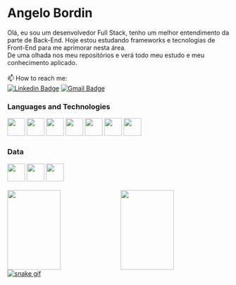 # Angelo Bordin

Olá, eu sou um desenvolvedor Full Stack, tenho um melhor entendimento da parte de Back-End. Hoje estou estudando frameworks e tecnologias de Front-End para me aprimorar nesta área.<br>
De uma olhada nos meu repositórios e verá todo meu estudo e meu conhecimento aplicado.<br>
<br>
📫 How to reach me:<br/>
[![Linkedin Badge](https://img.shields.io/badge/-LinkedIn-blue?style=for-the-badge&logo=Linkedin&logoColor=white&link=https://www.linkedin.com/in/angelo-bordin/)](https://www.linkedin.com/in/angelo-bordin/)
[![Gmail Badge](https://img.shields.io/badge/-Gmail-c14438?style=for-the-badge&logo=Gmail&logoColor=white&link=mailto:angelombordin@gmail.com)](mailto:angelombordin@gmail.com)

### Languages and Technologies
<div>
  <img src="https://cdn.jsdelivr.net/gh/devicons/devicon/icons/linux/linux-original.svg" width="40" height="40"/>
  <img src="https://cdn.jsdelivr.net/gh/devicons/devicon/icons/git/git-original.svg" width="40" height="40"/>
  <img src="https://cdn.jsdelivr.net/gh/devicons/devicon/icons/nodejs/nodejs-original.svg" width="40" height="40"/>
  <img src="https://cdn.jsdelivr.net/gh/devicons/devicon/icons/javascript/javascript-original.svg"  width="40" height="40"/>
  <img src="https://cdn.jsdelivr.net/gh/devicons/devicon/icons/typescript/typescript-original.svg" width="40" height="40"/>
  <img src="https://cdn.jsdelivr.net/gh/devicons/devicon/icons/angularjs/angularjs-original.svg" width="40" height="40"/>
  <img src="https://cdn.jsdelivr.net/gh/devicons/devicon/icons/nestjs/nestjs-plain.svg" width="40" height="40"/>
</div>

### Data
<div>
  <img src="https://cdn.jsdelivr.net/gh/devicons/devicon/icons/mongodb/mongodb-plain-wordmark.svg" width="40" height="40"/>
  <img src="https://cdn.jsdelivr.net/gh/devicons/devicon/icons/postgresql/postgresql-original.svg" width="40" height="40"/>
  <img src="https://cdn.jsdelivr.net/gh/devicons/devicon/icons/mysql/mysql-original-wordmark.svg" width="40" height="40"/>
</div>
<br/>

<div>
  <a href="https://github.com/angelobordin">
  <img height="180em" style="width: 49%; float: left; margin: none;" src="https://github-readme-stats.vercel.app/api/top-langs/?username=angelobordin&layout=compact&langs_count=7&theme=dracula"/>
  <img height="180em" style="width: 49%; float: right; margin: none;" src="https://github-readme-stats.vercel.app/api?username=angelobordin&show_icons=true&theme=dracula&include_all_commits=true&count_private=false"/>
</div>

![snake gif](https://github.com/angelobordin/angelobordin/blob/output/github-contribution-grid-snake.svg)

